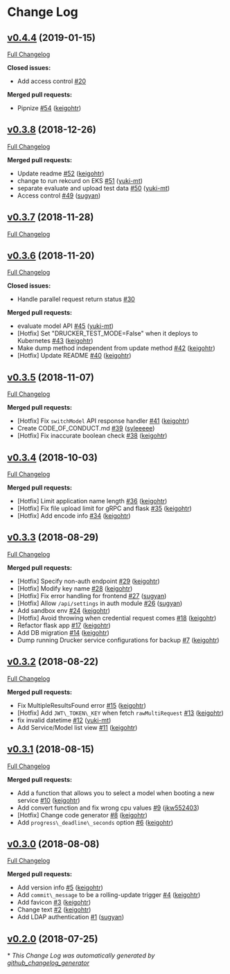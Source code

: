 # Change Log

## [v0.4.4](https://github.com/rekcurd/drucker-dashboard/tree/v0.4.4) (2019-01-15)
[Full Changelog](https://github.com/rekcurd/drucker-dashboard/compare/v0.3.8...v0.4.4)

**Closed issues:**

- Add access control [\#20](https://github.com/rekcurd/drucker-dashboard/issues/20)

**Merged pull requests:**

- Pipnize [\#54](https://github.com/rekcurd/drucker-dashboard/pull/54) ([keigohtr](https://github.com/keigohtr))

## [v0.3.8](https://github.com/rekcurd/drucker-dashboard/tree/v0.3.8) (2018-12-26)
[Full Changelog](https://github.com/rekcurd/drucker-dashboard/compare/v0.3.7...v0.3.8)

**Merged pull requests:**

- Update readme [\#52](https://github.com/rekcurd/drucker-dashboard/pull/52) ([keigohtr](https://github.com/keigohtr))
- change to run rekcurd on EKS [\#51](https://github.com/rekcurd/drucker-dashboard/pull/51) ([yuki-mt](https://github.com/yuki-mt))
- separate evaluate and upload test data [\#50](https://github.com/rekcurd/drucker-dashboard/pull/50) ([yuki-mt](https://github.com/yuki-mt))
- Access control [\#49](https://github.com/rekcurd/drucker-dashboard/pull/49) ([sugyan](https://github.com/sugyan))

## [v0.3.7](https://github.com/rekcurd/drucker-dashboard/tree/v0.3.7) (2018-11-28)
[Full Changelog](https://github.com/rekcurd/drucker-dashboard/compare/v0.3.6...v0.3.7)

## [v0.3.6](https://github.com/rekcurd/drucker-dashboard/tree/v0.3.6) (2018-11-20)
[Full Changelog](https://github.com/rekcurd/drucker-dashboard/compare/v0.3.5...v0.3.6)

**Closed issues:**

- Handle parallel request return status [\#30](https://github.com/rekcurd/drucker-dashboard/issues/30)

**Merged pull requests:**

- evaluate model API [\#45](https://github.com/rekcurd/drucker-dashboard/pull/45) ([yuki-mt](https://github.com/yuki-mt))
- \[Hotfix\] Set "DRUCKER\_TEST\_MODE=False" when it deploys to Kubernetes [\#43](https://github.com/rekcurd/drucker-dashboard/pull/43) ([keigohtr](https://github.com/keigohtr))
- Make dump method independent from update method [\#42](https://github.com/rekcurd/drucker-dashboard/pull/42) ([keigohtr](https://github.com/keigohtr))
- \[Hotfix\] Update README [\#40](https://github.com/rekcurd/drucker-dashboard/pull/40) ([keigohtr](https://github.com/keigohtr))

## [v0.3.5](https://github.com/rekcurd/drucker-dashboard/tree/v0.3.5) (2018-11-07)
[Full Changelog](https://github.com/rekcurd/drucker-dashboard/compare/v0.3.4...v0.3.5)

**Merged pull requests:**

- \[Hotfix\] Fix `switchModel` API response handler [\#41](https://github.com/rekcurd/drucker-dashboard/pull/41) ([keigohtr](https://github.com/keigohtr))
- Create CODE\_OF\_CONDUCT.md [\#39](https://github.com/rekcurd/drucker-dashboard/pull/39) ([syleeeee](https://github.com/syleeeee))
- \[Hotfix\] Fix inaccurate boolean check [\#38](https://github.com/rekcurd/drucker-dashboard/pull/38) ([keigohtr](https://github.com/keigohtr))

## [v0.3.4](https://github.com/rekcurd/drucker-dashboard/tree/v0.3.4) (2018-10-03)
[Full Changelog](https://github.com/rekcurd/drucker-dashboard/compare/v0.3.3...v0.3.4)

**Merged pull requests:**

- \[Hotfix\] Limit application name length [\#36](https://github.com/rekcurd/drucker-dashboard/pull/36) ([keigohtr](https://github.com/keigohtr))
- \[Hotfix\] Fix file upload limit for gRPC and flask [\#35](https://github.com/rekcurd/drucker-dashboard/pull/35) ([keigohtr](https://github.com/keigohtr))
- \[Hotfix\] Add encode info [\#34](https://github.com/rekcurd/drucker-dashboard/pull/34) ([keigohtr](https://github.com/keigohtr))

## [v0.3.3](https://github.com/rekcurd/drucker-dashboard/tree/v0.3.3) (2018-08-29)
[Full Changelog](https://github.com/rekcurd/drucker-dashboard/compare/v0.3.2...v0.3.3)

**Merged pull requests:**

- \[Hotfix\] Specify non-auth endpoint [\#29](https://github.com/rekcurd/drucker-dashboard/pull/29) ([keigohtr](https://github.com/keigohtr))
- \[Hotfix\] Modify key name [\#28](https://github.com/rekcurd/drucker-dashboard/pull/28) ([keigohtr](https://github.com/keigohtr))
- \[Hotfix\] Fix error handling for frontend [\#27](https://github.com/rekcurd/drucker-dashboard/pull/27) ([sugyan](https://github.com/sugyan))
- \[Hotfix\] Allow `/api/settings` in auth module [\#26](https://github.com/rekcurd/drucker-dashboard/pull/26) ([sugyan](https://github.com/sugyan))
- Add sandbox env [\#24](https://github.com/rekcurd/drucker-dashboard/pull/24) ([keigohtr](https://github.com/keigohtr))
- \[Hotfix\] Avoid throwing when credential request comes [\#18](https://github.com/rekcurd/drucker-dashboard/pull/18) ([keigohtr](https://github.com/keigohtr))
- Refactor flask app [\#17](https://github.com/rekcurd/drucker-dashboard/pull/17) ([keigohtr](https://github.com/keigohtr))
- Add DB migration [\#14](https://github.com/rekcurd/drucker-dashboard/pull/14) ([keigohtr](https://github.com/keigohtr))
- Dump running Drucker service configurations for backup [\#7](https://github.com/rekcurd/drucker-dashboard/pull/7) ([keigohtr](https://github.com/keigohtr))

## [v0.3.2](https://github.com/rekcurd/drucker-dashboard/tree/v0.3.2) (2018-08-22)
[Full Changelog](https://github.com/rekcurd/drucker-dashboard/compare/v0.3.1...v0.3.2)

**Merged pull requests:**

- Fix MultipleResultsFound error [\#15](https://github.com/rekcurd/drucker-dashboard/pull/15) ([keigohtr](https://github.com/keigohtr))
- \[Hotfix\] Add `JWT\_TOKEN\_KEY` when fetch `rawMultiRequest` [\#13](https://github.com/rekcurd/drucker-dashboard/pull/13) ([keigohtr](https://github.com/keigohtr))
- fix invalid datetime [\#12](https://github.com/rekcurd/drucker-dashboard/pull/12) ([yuki-mt](https://github.com/yuki-mt))
- Add Service/Model list view [\#11](https://github.com/rekcurd/drucker-dashboard/pull/11) ([keigohtr](https://github.com/keigohtr))

## [v0.3.1](https://github.com/rekcurd/drucker-dashboard/tree/v0.3.1) (2018-08-15)
[Full Changelog](https://github.com/rekcurd/drucker-dashboard/compare/v0.3.0...v0.3.1)

**Merged pull requests:**

- Add a function that allows you to select a model when booting a new service [\#10](https://github.com/rekcurd/drucker-dashboard/pull/10) ([keigohtr](https://github.com/keigohtr))
- Add convert function and fix wrong cpu values [\#9](https://github.com/rekcurd/drucker-dashboard/pull/9) ([jkw552403](https://github.com/jkw552403))
- \[Hotfix\] Change code generator [\#8](https://github.com/rekcurd/drucker-dashboard/pull/8) ([keigohtr](https://github.com/keigohtr))
- Add `progress\_deadline\_seconds` option [\#6](https://github.com/rekcurd/drucker-dashboard/pull/6) ([keigohtr](https://github.com/keigohtr))

## [v0.3.0](https://github.com/rekcurd/drucker-dashboard/tree/v0.3.0) (2018-08-08)
[Full Changelog](https://github.com/rekcurd/drucker-dashboard/compare/v0.2.0...v0.3.0)

**Merged pull requests:**

- Add version info [\#5](https://github.com/rekcurd/drucker-dashboard/pull/5) ([keigohtr](https://github.com/keigohtr))
- Add `commit\_message` to be a rolling-update trigger [\#4](https://github.com/rekcurd/drucker-dashboard/pull/4) ([keigohtr](https://github.com/keigohtr))
- Add favicon [\#3](https://github.com/rekcurd/drucker-dashboard/pull/3) ([keigohtr](https://github.com/keigohtr))
- Change text [\#2](https://github.com/rekcurd/drucker-dashboard/pull/2) ([keigohtr](https://github.com/keigohtr))
- Add LDAP authentication [\#1](https://github.com/rekcurd/drucker-dashboard/pull/1) ([sugyan](https://github.com/sugyan))

## [v0.2.0](https://github.com/rekcurd/drucker-dashboard/tree/v0.2.0) (2018-07-25)


\* *This Change Log was automatically generated by [github_changelog_generator](https://github.com/skywinder/Github-Changelog-Generator)*